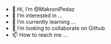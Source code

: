 - 👋 Hi, I’m @MakroniPedaz
- 👀 I’m interested in ...
- 🌱 I’m currently learning ...
- 💞️ I’m looking to collaborate on Github
- 📫 How to reach me ...

<!---
MakroniPedaz/MakroniPedaz is a ✨ special ✨ repository because its `README.md` (this file) appears on your GitHub profile.
You can click the Preview link to take a look at your changes.
--->
